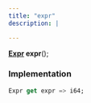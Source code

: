 ```yaml
---
title: "expr"
description: |

---
```

<span class="dart-code"><strong>[Expr] expr</strong>();</span>


### Implementation
```dart
Expr get expr => i64;
```

[Expr]: /reference/classes/expr